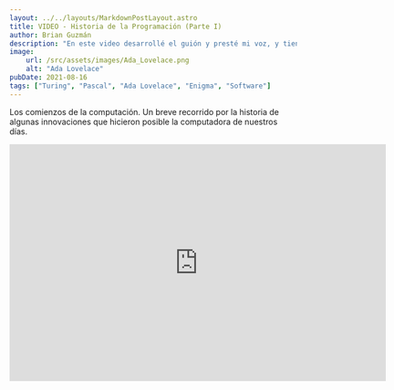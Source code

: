 ```yaml
---
layout: ../../layouts/MarkdownPostLayout.astro
title: VIDEO - Historia de la Programación (Parte I)
author: Brian Guzmán
description: "En este video desarrollé el guión y presté mi voz, y tiene como objetivo participantes de bootcamp con niveles de alfabetización digital bajos.s"
image:
    url: /src/assets/images/Ada_Lovelace.png
    alt: "Ada Lovelace"
pubDate: 2021-08-16
tags: ["Turing", "Pascal", "Ada Lovelace", "Enigma", "Software"]
---
```

Los comienzos de la computación. Un breve recorrido por la historia de algunas innovaciones que hicieron posible la computadora de nuestros días.

<iframe width="660" height="415"  src="https://www.youtube-nocookie.com/embed/W2A-hBYJiNM?si=7Xj7nTLAE2MKh_dj" title="YouTube video player" frameborder="0" allow="accelerometer; autoplay; clipboard-write; encrypted-media; gyroscope; picture-in-picture; web-share" referrerpolicy="strict-origin-when-cross-origin" allowfullscreen></iframe>
